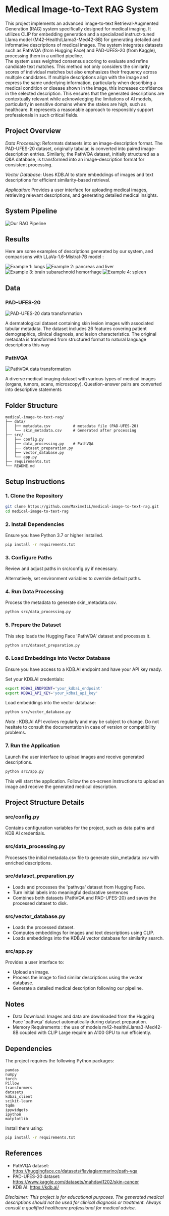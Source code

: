 # Medical Image-to-Text RAG System

This project implements an advanced image-to-text Retrieval-Augmented Generation (RAG) system specifically designed for medical imaging. It utilizes CLIP for embedding generation and a specialized instruct-tuned Llama model (M42-Health/Llama3-Med42-8B) for generating detailed and informative descriptions of medical images. The system integrates datasets such as PathVQA (from Hugging Face) and PAD-UFES-20 (from Kaggle), processing them in a unified pipeline.  
The system uses weighted consensus scoring to evaluate and refine candidate text matches.   This method not only considers the similarity scores of individual matches but also emphasizes their frequency across multiple candidates. If multiple descriptions align with the image and express the same underlying information, particularly when describing a medical condition or disease shown in the image, this increases confidence in the selected description.   This ensures that the generated descriptions are contextually relevant while acknowledging the limitations of AI models, particularly in sensitive domains where the stakes are high, such as healthcare. It represents a reasonable approach to responsibly support professionals in such critical fields.  

## Project Overview

*Data Processing*: Reformats datasets into an image-description format. The PAD-UFES-20 dataset, originally tabular, is converted into paired image-description entries. Similarly, the PathVQA dataset, initially structured as a Q&A database, is transformed into an image-description format for consistent processing.

*Vector Database*: Uses KDB.AI to store embeddings of images and text descriptions for efficient similarity-based retrieval.

*Application*: Provides a user interface for uploading medical images, retrieving relevant descriptions, and generating detailed medical insights.

## System Pipeline
<img src="/pipeline/schema_ragf.png" alt="Our RAG Pipeline" />


## Results

Here are some examples of descriptions generated by our system, and comparisons with LLaVa-1.6-Mistral-7B model :

<img src="/results_examples/lung.png" alt="Example 1: lungs" />
<img src="/results_examples/pa_liver_rag.png" alt="Example 2: pancreas and liver" />
<img src="/results_examples/br_f.png" alt="Example 3: brain subarachnoid hemorrhage" />
<img src="/results_examples/sp_f.png" alt="Example 4: spleen" />

## Data

### PAD-UFES-20
<img src="/pipeline/cap2.png" alt="PAD-UFES-20 data transformation" />

A dermatological dataset containing skin lesion images with associated tabular metadata. The dataset includes 26 features covering patient demographics, clinical diagnosis, and lesion characteristics. The original metadata is transformed from structured format to natural language descriptions this way

### PathVQA
<img src="/pipeline/pf1.png" alt="PathVQA data transformation" />

A diverse medical imaging dataset with various types of medical images (organs, tumors, scans, microscopy). Question-answer pairs are converted into descriptive statements

## Folder Structure

```
medical-image-to-text-rag/
├── data/
│   ├── metadata.csv          # metadata file (PAD-UFES-20)
│   └── skin_metadata.csv     # Generated after processing
├── src/
│   ├── config.py
│   ├── data_processing.py    # PathVQA
│   ├── dataset_preparation.py
│   ├── vector_database.py
│   └── app.py
├── requirements.txt
└── README.md
```

## Setup Instructions

### 1. Clone the Repository

```bash
git clone https://github.com/MaximeILL/medical-image-to-text-rag.git
cd medical-image-to-text-rag
```

### 2. Install Dependencies

Ensure you have Python 3.7 or higher installed.

```bash
pip install -r requirements.txt
```

### 3. Configure Paths

Review and adjust paths in src/config.py if necessary.

Alternatively, set environment variables to override default paths.


### 4. Run Data Processing

Process the metadata to generate skin_metadata.csv.

```bash
python src/data_processing.py
```

### 5. Prepare the Dataset

This step loads the Hugging Face 'PathVQA' dataset and processes it.

```bash
python src/dataset_preparation.py
```

### 6. Load Embeddings into Vector Database

Ensure you have access to a KDB.AI endpoint and have your API key ready.

Set your KDB.AI credentials:

```bash
export KDBAI_ENDPOINT='your_kdbai_endpoint'
export KDBAI_API_KEY='your_kdbai_api_key'
```

Load embeddings into the vector database:

```bash
python src/vector_database.py
```
*Note* : KDB.AI API evolves regularly and may be subject to change. Do not hesitate to consult the documentation in case of version or compatibility problems.

### 7. Run the Application

Launch the user interface to upload images and receive generated descriptions.

```bash
python src/app.py
```

This will start the application. Follow the on-screen instructions to upload an image and receive the generated medical description.

## Project Structure Details

### src/config.py

Contains configuration variables for the project, such as data paths and KDB AI credentials.

### src/data_processing.py

Processes the initial metadata.csv file to generate skin_metadata.csv with enriched descriptions.

### src/dataset_preparation.py

- Loads and processes the 'pathvqa' dataset from Hugging Face.
- Turn initial labels into meaningful declarative sentences
- Combines both datasets (PathVQA and PAD-UFES-20) and saves the processed dataset to disk.


### src/vector_database.py

- Loads the processed dataset.
- Computes embeddings for images and text descriptions using CLIP.
- Loads embeddings into the KDB.AI vector database for similarity search.


### src/app.py

Provides a user interface to:

- Upload an image.
- Process the image to find similar descriptions using the vector database.
- Generate a detailed medical description following our pipeline.


## Notes

- Data Download: Images and data are downloaded from the Hugging Face 'pathvqa' dataset automatically during dataset preparation.
- Memory Requirements : the use of models m42-health/Llama3-Med42-8B coupled with CLIP Large require an A100 GPU to run efficiently.

## Dependencies

The project requires the following Python packages:
```
pandas
numpy
torch
Pillow
transformers
datasets
kdbai_client
scikit-learn
tqdm
ipywidgets
ipython
matplotlib
```

Install them using:

```bash
pip install -r requirements.txt
```

## References

- PathVQA dataset: https://huggingface.co/datasets/flaviagiammarino/path-vqa
- PAD-UFES-20 dataset: https://www.kaggle.com/datasets/mahdavi1202/skin-cancer
- KDB AI: https://kdb.ai/

*Disclaimer: This project is for educational purposes. The generated medical descriptions should not be used for clinical diagnosis or treatment. Always consult a qualified healthcare professional for medical advice.*
